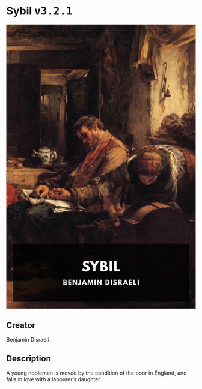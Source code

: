 
# Sybil <kbd>v3.2.1</kbd>

<center>
  <img src="./cover-1024.jpg"/>
</center>

## Creator
Benjamin Disraeli

## Description
A young nobleman is moved by the condition of the poor in England, and falls in love with a labourer’s daughter.
